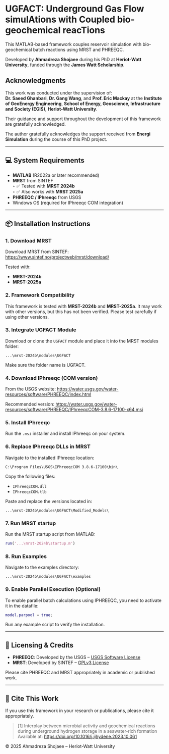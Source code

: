 # UGFACT: Underground Gas Flow simulAtions with Coupled bio-geochemical reacTions

This MATLAB-based framework couples reservoir simulation with bio-geochemical batch reactions using MRST and PHREEQC.

Developed by **Ahmadreza Shojaee** during his PhD at **Heriot-Watt University**, funded through the **James Watt Scholarship**.

## Acknowledgments

This work was conducted under the supervision of:  
**Dr. Saeed Ghanbari**, **Dr. Gang Wang**, and **Prof. Eric Mackay**
at the **Institute of GeoEnergy Engineering**, **School of Energy, Geoscience, Infrastructure and Society (EGIS)**, **Heriot-Watt University**.

Their guidance and support throughout the development of this framework are gratefully acknowledged.

The author gratefully acknowledges the support received from **Energi Simulation** during the course of this PhD project.

---

## 💻 System Requirements

- **MATLAB** (R2022a or later recommended)
- **MRST** from SINTEF  
  ‣ ✅ Tested with **MRST 2024b**  
  ‣ ✅ Also works with **MRST 2025a**
- **PHREEQC / IPhreeqc** from USGS
- Windows OS (required for IPhreeqc COM integration)

---

## 📦 Installation Instructions

### 1. Download MRST
Download MRST from SINTEF:
https://www.sintef.no/projectweb/mrst/download/

Tested with:
- **MRST-2024b**
- **MRST-2025a**

### 2. Framework Compatibility
This framework is tested with **MRST-2024b** and **MRST-2025a**. It may work with other versions, but this has not been verified. Please test carefully if using other versions.

### 3. Integrate UGFACT Module
Download or clone the `UGFACT` module and place it into the MRST modules folder:
```
...\mrst-2024b\modules\UGFACT
```
Make sure the folder name is UGFACT.

### 4. Download IPhreeqc (COM version)
From the USGS website:
https://water.usgs.gov/water-resources/software/PHREEQC/index.html

Recommended version:
https://water.usgs.gov/water-resources/software/PHREEQC/IPhreeqcCOM-3.8.6-17100-x64.msi

### 5. Install IPhreeqc
Run the `.msi` installer and install IPhreeqc on your system.

### 6. Replace IPhreeqc DLLs in MRST
Navigate to the installed IPhreeqc location:
```
C:\Program Files\USGS\IPhreeqcCOM 3.8.6-17100\bin\
```

Copy the following files:
- `IPhreeqcCOM.dll`
- `IPhreeqcCOM.tlb`

Paste and replace the versions located in:
```
...\mrst-2024b\modules\UGFACT\Modified_Models\
```

### 7. Run MRST startup
Run the MRST startup script from MATLAB:
```matlab
run('...\mrst-2024b\startup.m')
```

### 8. Run Examples
Navigate to the examples directory:
```
...\mrst-2024b\modules\UGFACT\examples
```

### 9. Enable Parallel Execution (Optional)
To enable parallel batch calculations using IPHREEQC, you need to activate it in the datafile:
```matlab
model.parpool = true;
```

Run any example script to verify the installation.

---

## 🧾 Licensing & Credits

- **PHREEQC**: Developed by the USGS – [USGS Software License](https://www.usgs.gov/software/phreeqc-version-3)
- **MRST**: Developed by SINTEF – [GPLv3 License](https://www.gnu.org/licenses/gpl-3.0.html)

Please cite PHREEQC and MRST appropriately in academic or published work.

---
## 📖 Cite This Work

If you use this framework in your research or publications, please cite it appropriately.  
> [1] Interplay between microbial activity and geochemical reactions during underground hydrogen storage in a seawater-rich formation  
> Available at: https://doi.org/10.1016/j.ijhydene.2023.10.061


© 2025 Ahmadreza Shojaee – Heriot-Watt University

